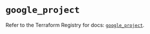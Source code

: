 # `google_project`

Refer to the Terraform Registry for docs: [`google_project`](https://registry.terraform.io/providers/hashicorp/google-beta/5.42.0/docs/resources/google_project).
